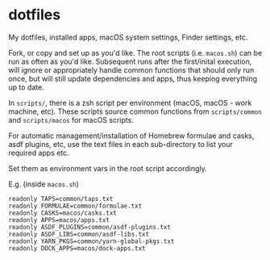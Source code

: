 # dotfiles

My dotfiles, installed apps, macOS system settings, Finder settings, etc.

Fork, or copy and set up as you'd like. The root scripts (i.e. `macos.sh`) can be run as often as you'd like. Subsequent runs after the first/inital execution, will ignore or appropriately handle common functions that should only run once, but will still update dependencies and apps, thus keeping everything up to date.

In `scripts/`, there is a zsh script per environment (macOS, macOS - work machine, etc). These scripts source common functions from `scripts/common` and `scripts/macos` for macOS scripts.

For automatic management/installation of Homebrew formulae and casks, asdf plugins, etc, use the text files in each sub-directory to list your required apps etc.

Set them as environment vars in the root script accordingly.

E.g. (inside `macos.sh`)

```
readonly TAPS=common/taps.txt
readonly FORMULAE=common/formulae.txt
readonly CASKS=macos/casks.txt
readonly APPS=macos/apps.txt
readonly ASDF_PLUGINS=common/asdf-plugins.txt
readonly ASDF_LIBS=common/asdf-libs.txt
readonly YARN_PKGS=common/yarn-global-pkgs.txt
readonly DOCK_APPS=macos/dock-apps.txt
```
